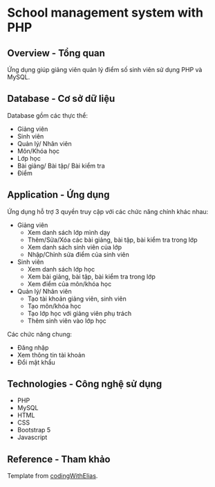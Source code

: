 # School management system with PHP

## Overview - Tổng quan

Ứng dụng giúp giảng viên quản lý điểm số sinh viên sử dụng PHP và MySQL.

## Database - Cơ sở dữ liệu

Database gồm các thực thể:
- Giảng viên
- Sinh viên
- Quản lý/ Nhân viên
- Môn/Khóa học
- Lớp học
- Bài giảng/ Bài tập/ Bài kiểm tra
- Điểm

## Application - Ứng dụng

Ứng dụng hỗ trợ 3 quyền truy cập với các chức năng chính khác nhau:
- Giảng viên
    - Xem danh sách lớp mình dạy
    - Thêm/Sửa/Xóa các bài giảng, bài tập, bài kiểm tra trong lớp
    - Xem danh sách sinh viên của lớp
    - Nhập/Chỉnh sửa điểm của sinh viên
- Sinh viên
    - Xem danh sách lớp học
    - Xem bài giảng, bài tập, bài kiểm tra trong lớp
    - Xem điểm của môn/khóa học
- Quản lý/ Nhân viên
    - Tạo tài khoản giảng viên, sinh viên
    - Tạo môn/khóa học
    - Tạo lớp học với giảng viên phụ trách
    - Thêm sinh viên vào lớp học

Các chức năng chung:
- Đăng nhập
- Xem thông tin tài khoản
- Đổi mật khẩu

## Technologies - Công nghệ sử dụng

- PHP
- MySQL
- HTML
- CSS
- Bootstrap 5
- Javascript

## Reference - Tham khảo

Template from [codingWithElias](https://github.com/codingWithElias/school-management-system-php).